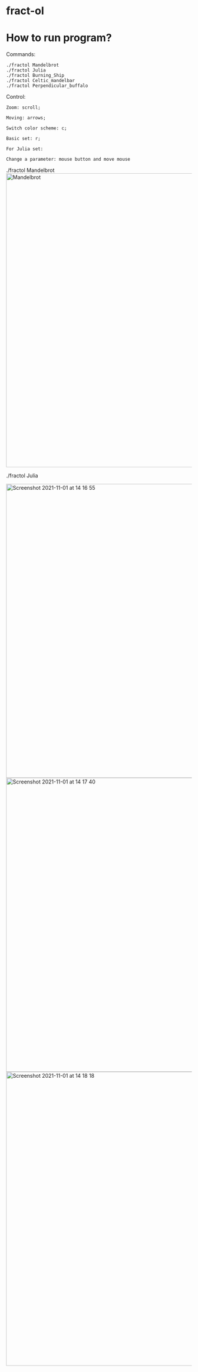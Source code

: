 # fract-ol

# How to run program?

Commands:
    
    ./fractol Mandelbrot
    ./fractol Julia
    ./fractol Burning_Ship
    ./fractol Celtic_mandelbar
    ./fractol Perpendicular_buffalo
    
Control:

    Zoom: scroll;
    
    Moving: arrows;
    
    Switch color scheme: c;
    
    Basic set: r;
    
    For Julia set:
    
    Change a parameter: mouse button and move mouse   

./fractol Mandelbrot   
<img width="796" alt="Mandelbrot" src="https://user-images.githubusercontent.com/63720882/139661788-c969d624-1379-400c-b4d5-b40abd89b446.png">

./fractol Julia

<img width="796" alt="Screenshot 2021-11-01 at 14 16 55" src="https://user-images.githubusercontent.com/63720882/139663698-eb230745-4de9-486c-b95f-b0a3bf16e7cb.png">

<img width="796" alt="Screenshot 2021-11-01 at 14 17 40" src="https://user-images.githubusercontent.com/63720882/139663705-37191223-1a84-43b3-a84b-4d5b45ad3fc8.png">

<img width="796" alt="Screenshot 2021-11-01 at 14 18 18" src="https://user-images.githubusercontent.com/63720882/139663710-bb7011d1-4835-42a6-b647-081134032db6.png">



 
